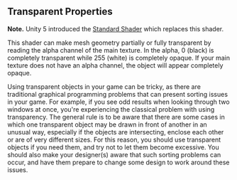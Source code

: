Transparent Properties
----------------------

**Note.** Unity 5 introduced the [Standard Shader](shader-StandardShader) which replaces this shader.

This shader can make mesh geometry partially or fully transparent by reading the alpha channel of the main texture. In the alpha, 0 (black) is completely transparent while 255 (white) is completely opaque. If your main texture does not have an alpha channel, the object will appear completely opaque.

Using transparent objects in your game can be tricky, as there are traditional graphical programming problems that can present sorting issues in your game. For example, if you see odd results when looking through two windows at once, you're experiencing the classical problem with using transparency. The general rule is to be aware that there are some cases in which one transparent object may be drawn in front of another in an unusual way, especially if the objects are intersecting, enclose each other or are of very different sizes. For this reason, you should use transparent objects if you need them, and try not to let them become excessive. You should also make your designer(s) aware that such sorting problems can occur, and have them prepare to change some design to work around these issues.
